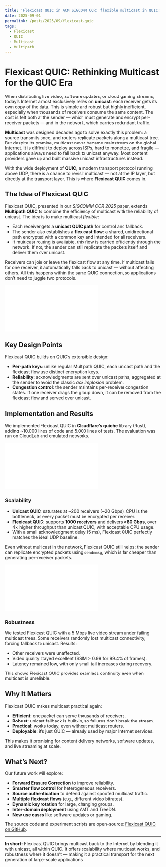 ```yaml
---
title: 'Flexicast QUIC in ACM SIGCOMM CCR: flexible multicast in QUIC!'
date: 2025-09-01
permalink: /posts/2025/09/flexicast-quic
tags:
  - Flexicast
  - QUIC
  - Multicast
  - Multipath
---
```


# Flexicast QUIC: Rethinking Multicast for the QUIC Era

When distributing live video, software updates, or cloud gaming streams, today’s Internet almost exclusively relies on **unicast**: each receiver gets its own copy of the data. This is simple and robust but highly inefficient, especially when thousands of receivers consume the same content. The cost is felt both at the sender — which must generate and encrypt per-receiver packets — and in the network, which carries redundant traffic.

**Multicast** was designed decades ago to solve exactly this problem: a source transmits once, and routers replicate packets along a multicast tree. But despite its promise, multicast never became mainstream on the global Internet. It is difficult to deploy across ISPs, hard to monetize, and fragile — applications always need to fall back to unicast anyway. Most content providers gave up and built massive unicast infrastructures instead.

With the wide deployment of **QUIC**, a modern transport protocol running above UDP, there is a chance to revisit multicast — not at the IP layer, but directly at the transport layer. This is where **Flexicast QUIC** comes in.

## The Idea of Flexicast QUIC

Flexicast QUIC, presented in our *SIGCOMM CCR 2025* paper, extends **Multipath QUIC** to combine the efficiency of multicast with the reliability of unicast. The idea is to make multicast *flexible*:

* Each receiver gets a **unicast QUIC path** for control and fallback.
* The sender also establishes a **flexicast flow**: a shared, unidirectional path encrypted with a common key and intended for all receivers.
* If multicast routing is available, this flow is carried efficiently through the network. If not, the sender can still replicate the packets itself and deliver them over unicast.

Receivers can join or leave the flexicast flow at any time. If multicast fails for one receiver, it automatically falls back to unicast — without affecting others. All this happens within the same QUIC connection, so applications don’t need to juggle two protocols.

![](/images/fcquic-design.pdf)

## Key Design Points

Flexicast QUIC builds on QUIC’s extensible design:

* **Per-path keys**: unlike regular Multipath QUIC, each unicast path and the flexicast flow use distinct encryption keys.
* **Reliability**: acknowledgments are sent over unicast paths, aggregated at the sender to avoid the classic *ack implosion* problem.
* **Congestion control**: the sender maintains per-receiver congestion states. If one receiver drags the group down, it can be removed from the flexicast flow and served over unicast.

## Implementation and Results

We implemented Flexicast QUIC in **Cloudflare’s quiche** library (Rust), adding \~10,000 lines of code and 5,000 lines of tests. The evaluation was run on CloudLab and emulated networks.

![](/images/fcquic-mt.pdf)

### Scalability

* **Unicast QUIC**: saturates at \~200 receivers (\~20 Gbps). CPU is the bottleneck, as every packet must be encrypted per receiver.
* **Flexicast QUIC**: supports **1000 receivers** and delivers **>80 Gbps**, over 4× higher throughput than unicast QUIC, with acceptable CPU usage.
* With a small acknowledgment delay (5 ms), Flexicast QUIC perfectly matches the ideal UDP baseline.

Even without multicast in the network, Flexicast QUIC still helps: the sender can replicate encrypted packets using `sendmmsg`, which is far cheaper than generating per-receiver packets.

![](/images/fcquic-proxy.pdf)

### Robustness

We tested Flexicast QUIC with a 5 Mbps live video stream under failing multicast trees. Some receivers randomly lost multicast connectivity, forcing fallback to unicast. Results:

* Other receivers were unaffected.
* Video quality stayed excellent (SSIM > 0.99 for 99.4% of frames).
* Latency remained low, with only small tail increases during recovery.

This shows Flexicast QUIC provides seamless continuity even when multicast is unreliable.

## Why It Matters

Flexicast QUIC makes multicast practical again:

* **Efficient**: one packet can serve thousands of receivers.
* **Robust**: unicast fallback is built-in, so failures don’t break the stream.
* **Practical**: works today, even without multicast routers.
* **Deployable**: it’s just QUIC — already used by major Internet services.

This makes it promising for content delivery networks, software updates, and live streaming at scale.

## What’s Next?

Our future work will explore:

* **Forward Erasure Correction** to improve reliability.
* **Smarter flow control** for heterogeneous receivers.
* **Source authentication** to defend against spoofed multicast traffic.
* **Multiple flexicast flows** (e.g., different video bitrates).
* **Dynamic key rotation** for large, changing groups.
* **Inter-domain deployment** using AMT and TreeDN.
* **New use cases** like software updates or gaming.

The source code and experiment scripts are open-source: [Flexicast QUIC on GitHub](https://github.com/IPNetworkingLab/flexicast-quic).

---

**In short:** Flexicast QUIC brings multicast back to the Internet by blending it with unicast, all within QUIC. It offers scalability where multicast works, and robustness where it doesn’t — making it a practical transport for the next generation of large-scale applications.
